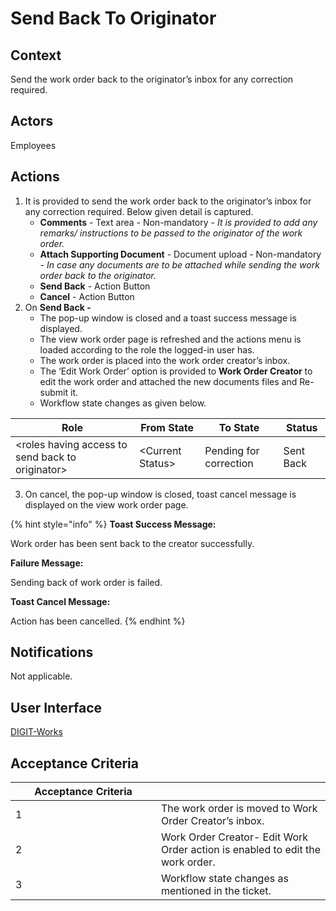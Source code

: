 # Send Back To Originator

## Context

Send the work order back to the originator’s inbox for any correction required.

## Actors

Employees

## Actions

1. It is provided to send the work order back to the originator’s inbox for any correction required. Below given detail is captured.
   * **Comments** - Text area - Non-mandatory - _It is provided to add any remarks/ instructions to be passed to the originator of the work order._
   * **Attach Supporting Document** - Document upload - Non-mandatory - _In case any documents are to be attached while sending the work order back to the originator._
   * **Send Back** - Action Button
   * **Cancel** - Action Button
2. On **Send Back -**
   * The pop-up window is closed and a toast success message is displayed.
   * The view work order page is refreshed and the actions menu is loaded according to the role the logged-in user has.
   * The work order is placed into the work order creator’s inbox.
   * The ‘Edit Work Order’ option is provided to **Work Order Creator** to edit the work order and attached the new documents files and Re-submit it.
   * Workflow state changes as given below.

| Role                                              | From State        | To State               | Status    |
| ------------------------------------------------- | ----------------- | ---------------------- | --------- |
| \<roles having access to send back to originator> | \<Current Status> | Pending for correction | Sent Back |

3. On cancel, the pop-up window is closed, toast cancel message is displayed on the view work order page.

{% hint style="info" %}
**Toast Success Message:**

Work order has been sent back to the creator successfully.

**Failure Message:**

Sending back of work order is failed.

**Toast Cancel Message:**

Action has been cancelled.
{% endhint %}

## Notifications

Not applicable.

## User Interface

[<img src="https://static.figma.com/uploads/b6df2735e4cb368306acf5480b50f96e69f96099" alt="" data-size="line">DIGIT-Works](https://www.figma.com/file/M2P3O9WlKtxuLCjQKxLLDg/DIGIT-Works?node-id=2325%3A33537\&t=ewVSJBLAMoyry76D-4)

## **Acceptance Criteria**

<table><thead><tr><th width="217">Acceptance Criteria</th><th></th></tr></thead><tbody><tr><td>1</td><td>The work order is moved to Work Order Creator’s inbox.</td></tr><tr><td>2</td><td>Work Order Creator- Edit Work Order action is enabled to edit the work order.</td></tr><tr><td>3</td><td>Workflow state changes as mentioned in the ticket.</td></tr></tbody></table>

